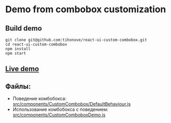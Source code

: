 # Demo from combobox customization

## Build demo

```
git clone git@github.com:tihonove/react-ui-custom-combobox.git
cd react-ui-custom-combobox
npm install
npm start

```

## [Live demo](https://tihonove.github.io/react-ui-custom-combobox/)

## Файлы:

* Поведение комбобокса: [src/components/CustomCombobox/DefaultBehaviour.js](https://github.com/tihonove/react-ui-custom-combobox/blob/master/src/components/CustomCombobox/DefaultBehaviour.js)
* Использование комбобокса с поведением: [src/components/CustomComboboxDemo.js](https://github.com/tihonove/react-ui-custom-combobox/blob/master/src/components/CustomComboboxDemo.js)
